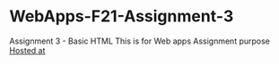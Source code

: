 # WebApps-F21-Assignment-3
Assignment 3 - Basic HTML
This is for Web apps Assignment purpose
[Hosted at](https://44-563-webapps-f21.github.io/webapps-f21-assignment-3-akhilmike/)